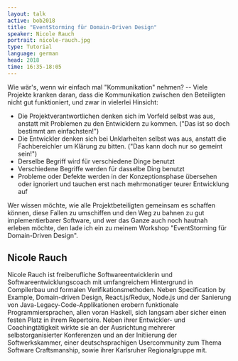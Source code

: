 ```yaml
---
layout: talk
active: bob2018
title: "EventStorming für Domain-Driven Design"
speaker: Nicole Rauch
portrait: nicole-rauch.jpg
type: Tutorial
language: german
head: 2018
time: 16:35-18:05
---
```


Wie wär's, wenn wir einfach mal "Kommunikation" nehmen? -- Viele Projekte kranken daran, dass die Kommunikation zwischen den Beteiligten nicht gut funktioniert, und zwar in vielerlei Hinsicht:

- Die Projektverantwortlichen denken sich im Vorfeld selbst was aus,
  anstatt mit Problemen zu den Entwicklern zu kommen. ("Das ist so
  doch bestimmt am einfachsten!")
- Die Entwickler denken sich bei Unklarheiten selbst was aus, anstatt
  die Fachbereichler um Klärung zu bitten. ("Das kann doch nur so
  gemeint sein!")
- Derselbe Begriff wird für verschiedene Dinge benutzt
- Verschiedene Begriffe werden für dasselbe Ding benutzt
- Probleme oder Defekte werden in der Konzeptionsphase übersehen oder
  ignoriert und tauchen erst nach mehrmonatiger teurer Entwicklung auf

Wer wissen möchte, wie alle Projektbeteiligten gemeinsam es schaffen
können, diese Fallen zu umschiffen und den Weg zu bahnen zu gut
implementierbarer Software, und wer das Ganze auch noch hautnah
erleben möchte, den lade ich ein zu meinem Workshop "EventStorming für
Domain-Driven Design".

## Nicole Rauch

Nicole Rauch ist freiberufliche Softwareentwicklerin und
Softwareentwicklungscoach mit umfangreichem Hintergrund in Compilerbau
und formalen Verifikationsmethoden. Neben Specification by Example,
Domain-driven Design, React.js/Redux, Node.js und der Sanierung von
Java-Legacy-Code-Applikationen erobern funktionale
Programmiersprachen, allen voran Haskell, sich langsam aber sicher
einen festen Platz in ihrem Repertoire. Neben ihrer Entwickler- und
Coachingtätigkeit wirkte sie an der Ausrichtung mehrerer
selbstorganisierter Konferenzen und an der Initiierung der
Softwerkskammer, einer deutschsprachigen Usercommunity zum Thema
Software Craftsmanship, sowie ihrer Karlsruher Regionalgruppe mit.

